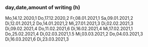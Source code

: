### day,date,amount of writing (h)
Mo,14.12.2020,1
Do,17.12.2020,2
Fr,08.01.2021,1
Sa,09.01.2021,2
Di,12.01.2021,2
Do,14.01.2021,2
Mi,27.01.2021,3
Di,02.02.2021,3
Di,09.02.2021,4
Do,11.02.2021,6
Di,16.02.2021,4
Mi,17.02.2021,1
Do,25.02.2021,4
Di,02.03.2021,1.5
Mi,03.03.2021,2
Do,04.03.2021,3
Di,16.03.2021,6
Di,23.03.2021,3